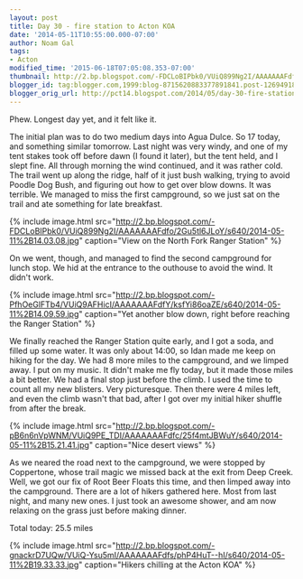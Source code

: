 ```yaml
---
layout: post
title: Day 30 - fire station to Acton KOA
date: '2014-05-11T10:55:00.000-07:00'
author: Noam Gal
tags:
- Acton
modified_time: '2015-06-18T07:05:08.353-07:00'
thumbnail: http://2.bp.blogspot.com/-FDCLoBIPbk0/VUiQ899Ng2I/AAAAAAAFdfo/2Gu5tl6JLoY/s72-c/2014-05-11%2B14.03.08.jpg
blogger_id: tag:blogger.com,1999:blog-8715620883377891841.post-1269491845598423558
blogger_orig_url: http://pct14.blogspot.com/2014/05/day-30-fire-station-to-acton-koa.html
---
```


Phew. Longest day yet, and it felt like it.

The initial plan was to do two medium days into Agua Dulce. So 17 today, and something similar tomorrow. Last night was very windy, and one of my tent stakes took off before dawn (I found it later), but the tent held, and I slept fine. All through morning the wind continued, and it was rather cold. The trail went up along the ridge, half of it just bush walking, trying to avoid Poodle Dog Bush, and figuring out how to get over blow downs. It was terrible. We managed to miss the first campground, so we just sat on the trail and ate something for late breakfast.

{% include image.html src="http://2.bp.blogspot.com/-FDCLoBIPbk0/VUiQ899Ng2I/AAAAAAAFdfo/2Gu5tl6JLoY/s640/2014-05-11%2B14.03.08.jpg" caption="View on the North Fork Ranger Station" %}

On we went, though, and managed to find the second campground for lunch stop. We hid at the entrance to the outhouse to avoid the wind. It didn't work.

{% include image.html src="http://2.bp.blogspot.com/-PfhOeGlFTb4/VUiQ9AFHicI/AAAAAAAFdfY/ksfYi86oaZE/s640/2014-05-11%2B14.09.59.jpg" caption="Yet another blow down, right before reaching the Ranger Station" %}

We finally reached the Ranger Station quite early, and I got a soda, and filled up some water. It was only about 14:00, so Idan made me keep on hiking for the day. We had 8 more miles to the campground, and we limped away. I put on my music. It didn't make me fly today, but it made those miles a bit better. We had a final stop just before the climb. I used the time to count all my new blisters. Very picturesque. Then there were 4 miles left, and even the climb wasn't that bad, after I got over my initial hiker shuffle from after the break.

{% include image.html src="http://2.bp.blogspot.com/-pB6n6nVpWNM/VUiQ9PE_TDI/AAAAAAAFdfc/25f4mtJBWuY/s640/2014-05-11%2B15.21.41.jpg" caption="Nice desert views" %}

As we neared the road next to the campground, we were stopped by Coppertone, whose trail magic we missed back at the exit from Deep Creek. Well, we got our fix of Root Beer Floats this time, and then limped away into the campground. There are a lot of hikers gathered here. Most from last night, and many new ones. I just took an awesome shower, and am now relaxing on the grass just before making dinner.

Total today: 25.5 miles

{% include image.html src="http://2.bp.blogspot.com/-gnackrD7UQw/VUiQ-Ysu5mI/AAAAAAAFdfs/phP4HuT--hI/s640/2014-05-11%2B19.33.33.jpg" caption="Hikers chilling at the Acton KOA" %}
